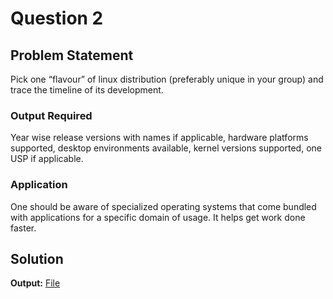 # Question 2

## Problem Statement
Pick one “flavour” of linux distribution (preferably unique in your group) and trace the timeline of its development.

### Output Required
Year wise release versions with names if applicable, hardware platforms supported, desktop environments available, kernel versions supported, one USP if applicable.

### Application
One should be aware of specialized operating systems that come bundled with applications for a specific domain of usage. It helps get work done faster.

## Solution

**Output:** [File](question_3.pdf)